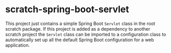 scratch-spring-boot-servlet
==============

This project just contains a simple Spring Boot `Servlet` class in the root scratch package. If this project is
added as a dependency to another scratch project the `Servlet` class can be imported to a configuration class to
automatically set up all the default Spring Boot configuration for a web application.